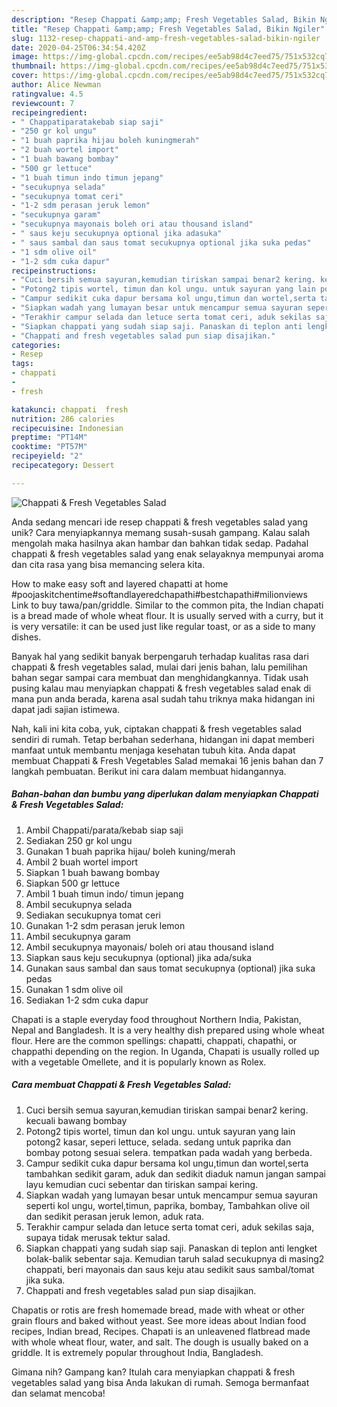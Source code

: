 ```yaml
---
description: "Resep Chappati &amp;amp; Fresh Vegetables Salad, Bikin Ngiler"
title: "Resep Chappati &amp;amp; Fresh Vegetables Salad, Bikin Ngiler"
slug: 1132-resep-chappati-and-amp-fresh-vegetables-salad-bikin-ngiler
date: 2020-04-25T06:34:54.420Z
image: https://img-global.cpcdn.com/recipes/ee5ab98d4c7eed75/751x532cq70/chappati-fresh-vegetables-salad-foto-resep-utama.jpg
thumbnail: https://img-global.cpcdn.com/recipes/ee5ab98d4c7eed75/751x532cq70/chappati-fresh-vegetables-salad-foto-resep-utama.jpg
cover: https://img-global.cpcdn.com/recipes/ee5ab98d4c7eed75/751x532cq70/chappati-fresh-vegetables-salad-foto-resep-utama.jpg
author: Alice Newman
ratingvalue: 4.5
reviewcount: 7
recipeingredient:
- " Chappatiparatakebab siap saji"
- "250 gr kol ungu"
- "1 buah paprika hijau boleh kuningmerah"
- "2 buah wortel import"
- "1 buah bawang bombay"
- "500 gr lettuce"
- "1 buah timun indo timun jepang"
- "secukupnya selada"
- "secukupnya tomat ceri"
- "1-2 sdm perasan jeruk lemon"
- "secukupnya garam"
- "secukupnya mayonais boleh ori atau thousand island"
- " saus keju secukupnya optional jika adasuka"
- " saus sambal dan saus tomat secukupnya optional jika suka pedas"
- "1 sdm olive oil"
- "1-2 sdm cuka dapur"
recipeinstructions:
- "Cuci bersih semua sayuran,kemudian tiriskan sampai benar2 kering. kecuali bawang bombay"
- "Potong2 tipis wortel, timun dan kol ungu. untuk sayuran yang lain potong2 kasar, seperi lettuce, selada. sedang untuk paprika dan bombay potong sesuai selera. tempatkan pada wadah yang berbeda."
- "Campur sedikit cuka dapur bersama kol ungu,timun dan wortel,serta tambahkan sedikit garam, aduk dan sedikit diaduk namun jangan sampai layu kemudian cuci sebentar dan tiriskan sampai kering."
- "Siapkan wadah yang lumayan besar untuk mencampur semua sayuran seperti kol ungu, wortel,timun, paprika, bombay, Tambahkan olive oil dan sedikit perasan jeruk lemon, aduk rata."
- "Terakhir campur selada dan letuce serta tomat ceri, aduk sekilas saja, supaya tidak merusak tektur salad."
- "Siapkan chappati yang sudah siap saji. Panaskan di teplon anti lengket bolak-balik sebentar saja. Kemudian taruh salad secukupnya di masing2 chappati, beri mayonais dan saus keju atau sedikit saus sambal/tomat jika suka."
- "Chappati and fresh vegetables salad pun siap disajikan."
categories:
- Resep
tags:
- chappati
- 
- fresh

katakunci: chappati  fresh 
nutrition: 286 calories
recipecuisine: Indonesian
preptime: "PT14M"
cooktime: "PT57M"
recipeyield: "2"
recipecategory: Dessert

---
```



![Chappati &amp; Fresh Vegetables Salad](https://img-global.cpcdn.com/recipes/ee5ab98d4c7eed75/751x532cq70/chappati-fresh-vegetables-salad-foto-resep-utama.jpg)

Anda sedang mencari ide resep chappati &amp; fresh vegetables salad yang unik? Cara menyiapkannya memang susah-susah gampang. Kalau salah mengolah maka hasilnya akan hambar dan bahkan tidak sedap. Padahal chappati &amp; fresh vegetables salad yang enak selayaknya mempunyai aroma dan cita rasa yang bisa memancing selera kita.

How to make easy soft and layered chapatti at home #poojaskitchentime#softandlayeredchapathi#bestchapathi#milionviews Link to buy tawa/pan/griddle. Similar to the common pita, the Indian chapati is a bread made of whole wheat flour. It is usually served with a curry, but it is very versatile: it can be used just like regular toast, or as a side to many dishes.

Banyak hal yang sedikit banyak berpengaruh terhadap kualitas rasa dari chappati &amp; fresh vegetables salad, mulai dari jenis bahan, lalu pemilihan bahan segar sampai cara membuat dan menghidangkannya. Tidak usah pusing kalau mau menyiapkan chappati &amp; fresh vegetables salad enak di mana pun anda berada, karena asal sudah tahu triknya maka hidangan ini dapat jadi sajian istimewa.


Nah, kali ini kita coba, yuk, ciptakan chappati &amp; fresh vegetables salad sendiri di rumah. Tetap berbahan sederhana, hidangan ini dapat memberi manfaat untuk membantu menjaga kesehatan tubuh kita. Anda dapat membuat Chappati &amp; Fresh Vegetables Salad memakai 16 jenis bahan dan 7 langkah pembuatan. Berikut ini cara dalam membuat hidangannya.

<!--inarticleads1-->

##### Bahan-bahan dan bumbu yang diperlukan dalam menyiapkan Chappati &amp; Fresh Vegetables Salad:

1. Ambil  Chappati/parata/kebab siap saji
1. Sediakan 250 gr kol ungu
1. Gunakan 1 buah paprika hijau/ boleh kuning/merah
1. Ambil 2 buah wortel import
1. Siapkan 1 buah bawang bombay
1. Siapkan 500 gr lettuce
1. Ambil 1 buah timun indo/ timun jepang
1. Ambil secukupnya selada
1. Sediakan secukupnya tomat ceri
1. Gunakan 1-2 sdm perasan jeruk lemon
1. Ambil secukupnya garam
1. Ambil secukupnya mayonais/ boleh ori atau thousand island
1. Siapkan  saus keju secukupnya (optional) jika ada/suka
1. Gunakan  saus sambal dan saus tomat secukupnya (optional) jika suka pedas
1. Gunakan 1 sdm olive oil
1. Sediakan 1-2 sdm cuka dapur


Chapati is a staple everyday food throughout Northern India, Pakistan, Nepal and Bangladesh. It is a very healthy dish prepared using whole wheat flour. Here are the common spellings: chapatti, chappati, chapathi, or chappathi depending on the region. In Uganda, Chapati is usually rolled up with a vegetable Omellete, and it is popularly known as Rolex. 

<!--inarticleads2-->

##### Cara membuat Chappati &amp; Fresh Vegetables Salad:

1. Cuci bersih semua sayuran,kemudian tiriskan sampai benar2 kering. kecuali bawang bombay
1. Potong2 tipis wortel, timun dan kol ungu. untuk sayuran yang lain potong2 kasar, seperi lettuce, selada. sedang untuk paprika dan bombay potong sesuai selera. tempatkan pada wadah yang berbeda.
1. Campur sedikit cuka dapur bersama kol ungu,timun dan wortel,serta tambahkan sedikit garam, aduk dan sedikit diaduk namun jangan sampai layu kemudian cuci sebentar dan tiriskan sampai kering.
1. Siapkan wadah yang lumayan besar untuk mencampur semua sayuran seperti kol ungu, wortel,timun, paprika, bombay, Tambahkan olive oil dan sedikit perasan jeruk lemon, aduk rata.
1. Terakhir campur selada dan letuce serta tomat ceri, aduk sekilas saja, supaya tidak merusak tektur salad.
1. Siapkan chappati yang sudah siap saji. Panaskan di teplon anti lengket bolak-balik sebentar saja. Kemudian taruh salad secukupnya di masing2 chappati, beri mayonais dan saus keju atau sedikit saus sambal/tomat jika suka.
1. Chappati and fresh vegetables salad pun siap disajikan.


Chapatis or rotis are fresh homemade bread, made with wheat or other grain flours and baked without yeast. See more ideas about Indian food recipes, Indian bread, Recipes. Chapati is an unleavened flatbread made with whole wheat flour, water, and salt. The dough is usually baked on a griddle. It is extremely popular throughout India, Bangladesh. 

Gimana nih? Gampang kan? Itulah cara menyiapkan chappati &amp; fresh vegetables salad yang bisa Anda lakukan di rumah. Semoga bermanfaat dan selamat mencoba!
